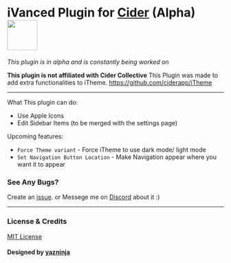 # iVanced Plugin for [Cider](https://cider.sh/) (Alpha) <img src="https://img.shields.io/github/stars/yazninja/iVanced?style=social" width="70"></img>
*This plugin is in alpha and is constantly being worked on*

**This plugin is not affiliated with Cider Collective**
This Plugin was made to add extra functionalities to iTheme.
https://github.com/ciderapp/iTheme

---

What This plugin can do:
* Use Apple Icons
* Edit Sidebar Items (to be merged with the settings page)

Upcoming features:
* `Force Theme variant` - Force iTheme to use dark mode/ light mode
* `Set Navigation Button Location` - Make Navigation appear where you want it to appear



### See Any Bugs?
Create an [issue](https://github.com/yazninja/iVanced/issues).
or
Messege me on [Discord](http://discord.com/users/325495275454070786) about it :)

---

### License & Credits
[MIT License](https://github.com/yazninja/apple-cider-lite/blob/main/LICENSE)
#### Designed by [yazninja](https://github.com/yazninja)
